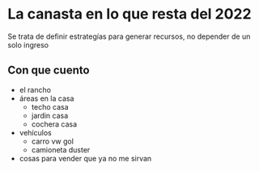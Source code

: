 # La canasta en lo que resta del 2022

Se trata de definir estrategías para generar recursos, no depender de un solo ingreso

## Con que cuento
- el rancho
- áreas en la casa
	- techo casa
	- jardin casa
	- cochera casa
- vehículos
	- carro vw gol
	- camioneta duster
- cosas para vender que ya no me sirvan
